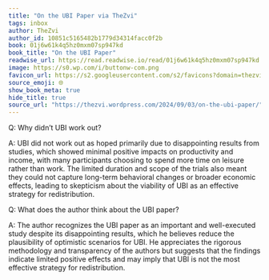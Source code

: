 ```yaml
---
title: "On the UBI Paper via TheZvi"
tags: inbox
author: TheZvi
author_id: 10851c5165482b1779d34314facc0f2b
book: 01j6w61k4q5hz0mxm07sp947kd
book_title: "On the UBI Paper"
readwise_url: https://read.readwise.io/read/01j6w61k4q5hz0mxm07sp947kd
image: https://s0.wp.com/i/buttonw-com.png
favicon_url: https://s2.googleusercontent.com/s2/favicons?domain=thezvi.wordpress.com
source_emoji: 🌐
show_book_meta: true
hide_title: true
source_url: "https://thezvi.wordpress.com/2024/09/03/on-the-ubi-paper/"
---
```


Q: Why didn’t UBI work out?  

A: UBI did not work out as hoped primarily due to disappointing results from studies, which showed minimal positive impacts on productivity and income, with many participants choosing to spend more time on leisure rather than work. The limited duration and scope of the trials also meant they could not capture long-term behavioral changes or broader economic effects, leading to skepticism about the viability of UBI as an effective strategy for redistribution.

Q: What does the author think about the UBI paper?  

A: The author recognizes the UBI paper as an important and well-executed study despite its disappointing results, which he believes reduce the plausibility of optimistic scenarios for UBI. He appreciates the rigorous methodology and transparency of the authors but suggests that the findings indicate limited positive effects and may imply that UBI is not the most effective strategy for redistribution.